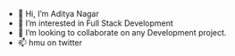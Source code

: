 - 👋 Hi, I’m Aditya Nagar
- 👀 I’m interested in Full Stack Development 
- 💞️ I’m looking to collaborate on any Development project.
- 📫 hmu on twitter

<!---
adityanagar10/adityanagar10 is a ✨ special ✨ repository because its `README.md` (this file) appears on your GitHub profile.
You can click the Preview link to take a look at your changes.
--->
